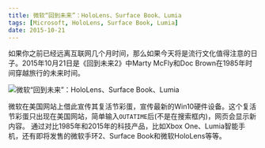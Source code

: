 ```yaml
---
title: 微软“回到未来”：HoloLens、Surface Book、Lumia
tags: [Microsoft, HoloLens, Surface Book, Lumia]
date: 2015-10-21
---
```


如果你之前已经远离互联网几个月时间，那么如果今天将是流行文化值得注意的日子。2015年10月21日是《回到未来2》中Marty McFly和Doc Brown在1985年时间穿越旅行的未来时间。

![微软“回到未来”：HoloLens、Surface Book、Lumia]()

微软在美国网站上借此宣传其复活节彩蛋，宣传最新的Win10硬件设备。这个复活节彩蛋只出现在美国网站，简单输入``OUTATIME``后(不是在搜索框内)，网页会显示新内容。
通过对比1985年和2015年的科技产品，比如Xbox One、Lumia智能手机，还有即将发售的微软手环2、Surface Book和微软HoloLens等等。